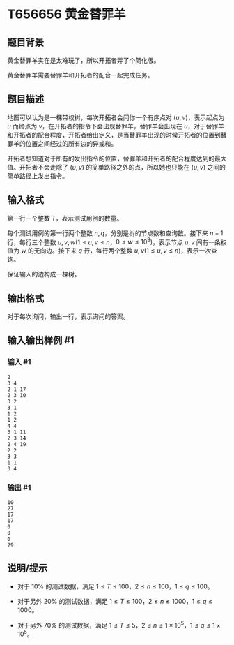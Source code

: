 # T656656 黄金替罪羊

## 题目背景

黄金替罪羊实在是太难玩了，所以开拓者弄了个简化版。

黄金替罪羊需要替罪羊和开拓者的配合一起完成任务。

## 题目描述

地图可以认为是一棵带权树，每次开拓者会问你一个有序点对 $(u, v)$，表示起点为 $u$ 而终点为 $v$，在开拓者的指令下会出现替罪羊，替罪羊会出现在 $u$，对于替罪羊和开拓者的配合程度，开拓者给出定义，是当替罪羊出现的时候开拓者的位置到替罪羊的位置之间经过的所有边的异或和。

开拓者想知道对于所有的发出指令的位置，替罪羊和开拓者的配合程度达到的最大值。开拓者不会走除了 $(u, v)$ 的简单路径之外的点，所以她也只能在 $(u, v)$ 之间的简单路径上发出指令。

## 输入格式

第一行一个整数 $T$，表示测试用例的数量。

每个测试用例的第一行两个整数 $n,q$，分别是树的节点数和查询数。接下来 $n-1$ 行，每行三个整数 $u,v,w(1 \le u,v \le n$，$0 \le w \le 10^9)$，表示节点 $u,v$ 间有一条权值为 $w$ 的无向边。接下来 $q$ 行，每行两个整数 $u,v(1 \le u,v \le n)$，表示一次查询。

保证输入的边构成一棵树。

## 输出格式

对于每次询问，输出一行，表示询问的答案。

## 输入输出样例 #1

### 输入 #1

```
2
3 4
2 1 17
2 3 10
3 2
3 1
1 2
1 2
4 4
3 1 11
2 3 14
2 4 19
2 2
3 3
1 1
3 4
```

### 输出 #1

```
10
27
17
17
0
0
0
29
```

## 说明/提示

- 对于 $10\%$ 的测试数据，满足 $1 \le T \le 100$，$2 \le n \le 100$，$1 \le q \le 100$。

- 对于另外 $20\%$ 的测试数据，满足 $1 \le T \le 100$，$2 \le n \le 1000$，$1 \le q \le 1000$。

- 对于另外 $70\%$ 的测试数据，满足 $1 \le T \le 5$，$2 \le n \le 1\times 10^5$，$1 \le q \le 1\times 10^5$。
